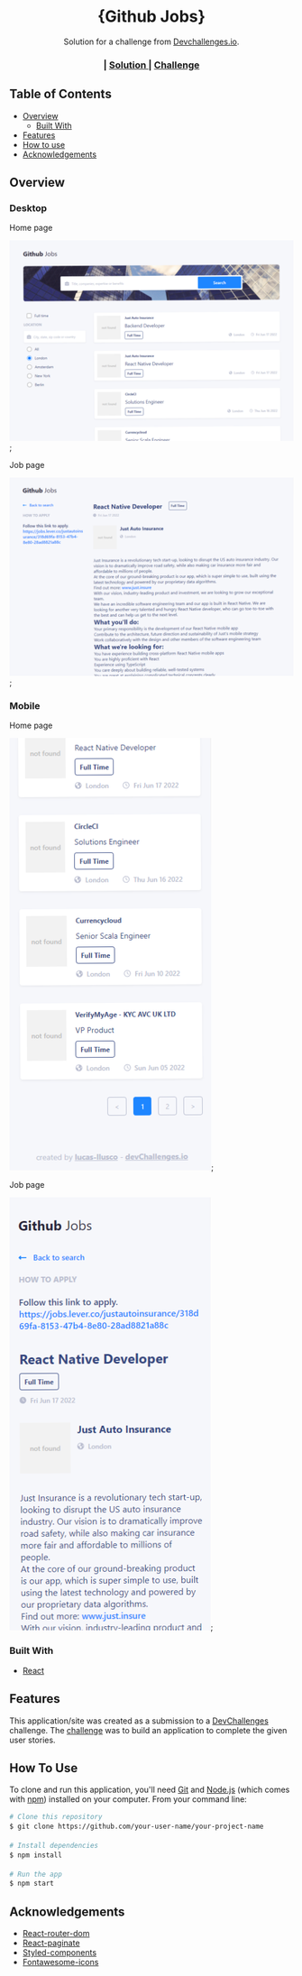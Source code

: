 <!-- Please update value in the {}  -->

<h1 align="center">{Github Jobs}</h1>

<div align="center">
   Solution for a challenge from  <a href="http://devchallenges.io" target="_blank">Devchallenges.io</a>.
</div>

<div align="center">
  <h3>
    <span> | </span>
    <a href="https://{your-url-to-the-solution}">
      Solution
    </a>
    <span> | </span>
    <a href="https://devchallenges.io/challenges/TtUjDt19eIHxNQ4n5jps">
      Challenge
    </a>
  </h3>
</div>

<!-- TABLE OF CONTENTS -->

## Table of Contents

- [Overview](#overview)
  - [Built With](#built-with)
- [Features](#features)
- [How to use](#how-to-use)
- [Acknowledgements](#acknowledgements)

<!-- OVERVIEW -->

## Overview
<!-- 
![screenshot](https://user-images.githubusercontent.com/16707738/92399059-5716eb00-f132-11ea-8b14-bcacdc8ec97b.png) -->

### Desktop

Home page

<!-- [screenshot] es un texto alternativo com el alt="" -->
![screenshot](/public/assets/images/screenshot-desktop-home.png);

Job page

![screenshot](/public/assets/images/screenshot-desktop-job.png);

### Mobile

Home page

![screenshot](/public/assets/images/screenshot-mobile-home.png);

Job page

![screenshot](/public/assets/images/screenshot-mobile-job.png);

### Built With

<!-- This section should list any major frameworks that you built your project using. Here are a few examples.-->

- [React](https://reactjs.org/)

## Features

<!-- List the features of your application or follow the template. Don't share the figma file here :) -->

This application/site was created as a submission to a [DevChallenges](https://devchallenges.io/challenges) challenge. The [challenge](https://devchallenges.io/challenges/TtUjDt19eIHxNQ4n5jps) was to build an application to complete the given user stories.

## How To Use

<!-- Example: -->

To clone and run this application, you'll need [Git](https://git-scm.com) and [Node.js](https://nodejs.org/en/download/) (which comes with [npm](http://npmjs.com)) installed on your computer. From your command line:

```bash
# Clone this repository
$ git clone https://github.com/your-user-name/your-project-name

# Install dependencies
$ npm install

# Run the app
$ npm start
```

## Acknowledgements 
<!-- para poner las dependecias, styled, react router dom, paginate, etc. -->

<!-- This section should list any articles or add-ons/plugins that helps you to complete the project. This is optional but it will help you in the future. For example: -->

- [React-router-dom](https://reactrouter.com/)
- [React-paginate](https://www.npmjs.com/package/react-paginate)
- [Styled-components](https://styled-components.com/)
- [Fontawesome-icons](https://fontawesome.com/icons)